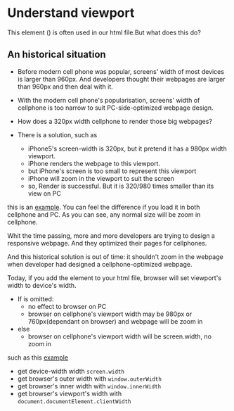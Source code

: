 # Understand viewport

This element (<meta name="viewport" content="width=device-width">)
is often used in our html file.But what does this do? 

## An historical situation

- Before modern cell phone was popular, screens' width of most devices is larger than 960px. And developers thought their webpages are larger than 960px and then deal with it.

- With the modern cell phone's popularisation, screens' width of cellphone is too narrow to suit PC-side-optimized webpage design.
- How does a 320px width cellphone to render those big webpages?
- There is a solution, such as
  - iPhone5's screen-width is 320px, but it pretend it 
    has a 980px width viewport. 
  - iPhone renders the webpage to this viewport.
  - but iPhone's screen is too small to represent this viewport
  - iPhone will zoom in the viewport to suit the screen 
  - so, Render is successful. But it is 320/980 times smaller than its view on PC

this is an [example](https://bitfish-xyz.github.io/viewport/no-viewport.html). You can feel the difference if you load it in both cellphone and PC. As you can see, any normal size will be zoom in cellphone.

Whit the time passing, more and more developers are trying to design a responsive webpage. And they optimized their pages for cellphones.

And this historical solution is out of time: it shouldn't zoom in the webpage when developer had designed a cellphone-optimized webpage.

Today, if you add the element to your html file, browser will set viewport's width to device's width.

- If <meta name="viewport" content="width=device-width"> is omitted:
  - no effect to browser on PC
  - browser on cellphone's viewport width may be 980px or 760px(dependant on browser) and webpage will be zoom in
- else
  - browser on cellphone's viewport width will be screen.width, no zoom in

such as this [example](https://bitfish-xyz.github.io/viewport/viewport.html)

- get device-width width `screen.width`
- get browser's outer width with `window.outerWidth`
- get browser's inner width with `window.innerWidth`
- get browser's viewport's width with `document.documentElement.clientWidth`